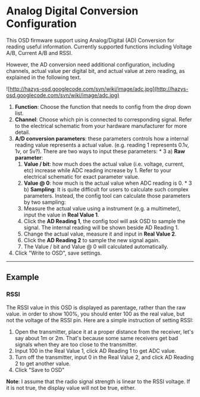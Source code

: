 # Analog Digital Conversion Configuration #

This OSD firmware support using Analog/Digital (AD) Conversion for reading useful information. Currently supported functions including Voltage A/B, Current A/B and RSSI.

However, the AD conversion need additional configuration, including channels, actual value per digital bit, and actual value at zero reading, as explained in the following text.

![http://hazys-osd.googlecode.com/svn/wiki/image/adc.jpg](http://hazys-osd.googlecode.com/svn/wiki/image/adc.jpg)

  1. **Function**: Choose the function that needs to config from the drop down list.
  1. **Channel**: Choose which pin is connected to corresponding signal. Refer to the electrical schematic from your hardware manufacturer for more detail.
  1. **A/D conversion parameters**: these parameters controls how a internal reading value represents a actual value. (e.g. reading 1 represents 0.1v, 1v, or 5v?). There are two ways to input these parameters:
    * 3 a) **Raw parameter**:
      1. **Value / bit**: how much does the actual value (i.e. voltage, current, etc) increase while ADC reading increase by 1. Refer to your electrical schematic for exact parameter value.
      1. **Value @ 0**: how much is the actual value when ADC reading is 0.
    * 3 b) **Sampling**: It is quite difficult for users to calculate such complex parameters. Instead, the config tool can calculate those parameters by two sampling:
      1. Measure the actual value using a instrument (e.g. a multimeter), input the value in **Real Value 1**.
      1. Click the **AD Reading 1**, the config tool will ask OSD to sample the signal. The internal reading will be shown beside AD Reading 1.
      1. Change the actual value, measure it and input in **Real Value 2**.
      1. Click the **AD Reading 2** to sample the new signal again.
      1. The Value / bit and Value @ 0 will calculated automatically.
  1. Click "Write to OSD", save settings.


---

## Example ##
### RSSI ###
The RSSI value in this OSD is displayed as parentage, rather than the raw value. in order to show 100%, you should enter 100 as the real value, but not the voltage of the RSSI pin. Here are a simple instruction of setting RSSI:

  1. Open the transmitter, place it at a proper distance from the receiver, let's say about 1m or 2m. That's because some same receivers get bad signals when they are too close to the transmitter.
  1. Input 100 in the Real Value 1, click AD Reading 1 to get ADC value.
  1. Turn off the transmitter, input 0 in the Real Value 2, and click AD Reading 2 to get another value.
  1. Click "Save to OSD"

**Note**: I assume that the radio signal strength is linear to the RSSI voltage. If it is not true, the display value will not be true, either.